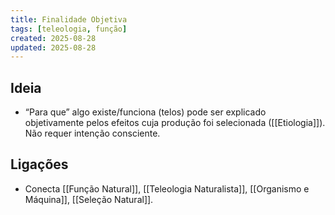 ```yaml
---
title: Finalidade Objetiva
tags: [teleologia, função]
created: 2025-08-28
updated: 2025-08-28
---
```


## Ideia
- “Para que” algo existe/funciona (telos) pode ser explicado objetivamente pelos efeitos cuja produção foi selecionada ([[Etiologia]]). Não requer intenção consciente.

## Ligações
- Conecta [[Função Natural]], [[Teleologia Naturalista]], [[Organismo e Máquina]], [[Seleção Natural]].

